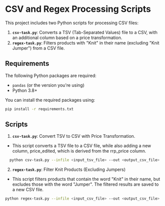 # CSV and Regex Processing Scripts

This project includes two Python scripts for processing CSV files:
1. **`csv-task.py`**: Converts a TSV (Tab-Separated Values) file to a CSV, with an additional column based on a price transformation.
2. **`regex-task.py`**: Filters products with "Knit" in their name (excluding "Knit Jumper") from a CSV file.

## Requirements

The following Python packages are required:

- `pandas` (or the version you're using)
- Python 3.8+

You can install the required packages using:

```bash
pip install -r requirements.txt
```

## Scripts

1. **`csv-task.py`**: Convert TSV to CSV with Price Transformation.
- This script converts a TSV file to a CSV file, while also adding a new column, price_edited, which is derived from the rrp_price column.
```bash 
  python csv-task.py --infile <input_tsv_file> --out <output_csv_file>
  ```
2. **`regex-task.py`**: Filter Knit Products (Excluding Jumpers)
- This script filters products that contain the word "Knit" in their name, but excludes those with the word "Jumper". The filtered results are saved to a new CSV file.
```bash 
python regex-task.py --infile <input_csv_file> --out <output_csv_file>
```




